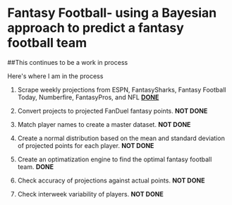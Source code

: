 # Fantasy Football- using a Bayesian approach to predict a fantasy football team

##This continues to be a work in process

Here's where I am in the process

1. Scrape weekly projections from ESPN, FantasySharks, Fantasy Football Today, Numberfire, FantasyPros, and NFL [**DONE**](fantasy_football/R_scripts/projections)

2. Convert projects to projected FanDuel fantasy points. **NOT DONE**

3. Match player names to create a master dataset.  **NOT DONE**

4. Create a normal distribution based on the mean and standard deviation of projected points for each player. **NOT DONE**

5. Create an optimatization engine to find the optimal fantasy football team.  **DONE**

6. Check accuracy of projections against actual points.  **NOT DONE**

7. Check interweek variability of players.  **NOT DONE**
